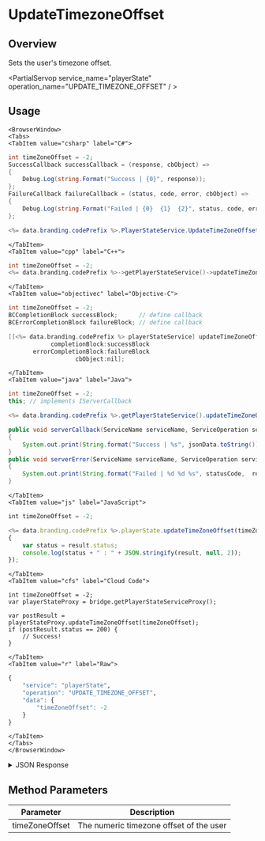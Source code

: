 # UpdateTimezoneOffset
## Overview
Sets the user's timezone offset.

<PartialServop service_name="playerState" operation_name="UPDATE_TIMEZONE_OFFSET" / >

## Usage

```mdx-code-block
<BrowserWindow>
<Tabs>
<TabItem value="csharp" label="C#">
```

```csharp
int timeZoneOffset = -2;
SuccessCallback successCallback = (response, cbObject) =>
{
    Debug.Log(string.Format("Success | {0}", response));
};
FailureCallback failureCallback = (status, code, error, cbObject) =>
{
    Debug.Log(string.Format("Failed | {0}  {1}  {2}", status, code, error));
};

<%= data.branding.codePrefix %>.PlayerStateService.UpdateTimeZoneOffset(timeZoneOffset, successCallback, failureCallback);
```

```mdx-code-block
</TabItem>
<TabItem value="cpp" label="C++">
```

```cpp
int timeZoneOffset = -2;
<%= data.branding.codePrefix %>->getPlayerStateService()->updateTimeZoneOffset(timeZoneOffset, this);
```

```mdx-code-block
</TabItem>
<TabItem value="objectivec" label="Objective-C">
```

```objectivec
int timeZoneOffset = -2;
BCCompletionBlock successBlock;      // define callback
BCErrorCompletionBlock failureBlock; // define callback

[[<%= data.branding.codePrefix %> playerStateService] updateTimeZoneOffset:timeZoneOffset
            completionBlock:successBlock
       errorCompletionBlock:failureBlock
                   cbObject:nil];
```

```mdx-code-block
</TabItem>
<TabItem value="java" label="Java">
```

```java
int timeZoneOffset = -2;
this; // implements IServerCallback

<%= data.branding.codePrefix %>.getPlayerStateService().updateTimeZoneOffset(timeZoneOffset, this);

public void serverCallback(ServiceName serviceName, ServiceOperation serviceOperation, JSONObject jsonData)
{
    System.out.print(String.format("Success | %s", jsonData.toString()));
}
public void serverError(ServiceName serviceName, ServiceOperation serviceOperation, int statusCode, int reasonCode, String jsonError)
{
    System.out.print(String.format("Failed | %d %d %s", statusCode,  reasonCode, jsonError.toString()));
}
```

```mdx-code-block
</TabItem>
<TabItem value="js" label="JavaScript">
```

```javascript
int timeZoneOffset = -2;

<%= data.branding.codePrefix %>.playerState.updateTimeZoneOffset(timeZoneOffset, result =>
{
	var status = result.status;
	console.log(status + " : " + JSON.stringify(result, null, 2));
});
```

```mdx-code-block
</TabItem>
<TabItem value="cfs" label="Cloud Code">
```

```cfscript
int timeZoneOffset = -2;
var playerStateProxy = bridge.getPlayerStateServiceProxy();

var postResult = playerStateProxy.updateTimeZoneOffset(timeZoneOffset);
if (postResult.status == 200) {
    // Success!
}
```

```mdx-code-block
</TabItem>
<TabItem value="r" label="Raw">
```

```r
{
	"service": "playerState",
	"operation": "UPDATE_TIMEZONE_OFFSET",
	"data": {
		"timeZoneOffset": -2
	}
}
```

```mdx-code-block
</TabItem>
</Tabs>
</BrowserWindow>
```

<details>
<summary>JSON Response</summary>

```json
{
    "status":200,
    "data":
    {
        "timeZoneOffset": -2
    }
}
```
</details>

## Method Parameters
Parameter | Description
--------- | -----------
timeZoneOffset | The numeric timezone offset of the user


